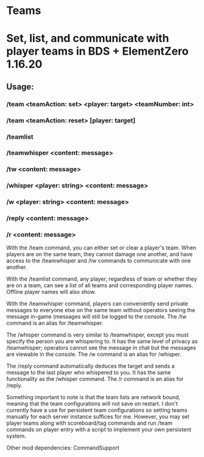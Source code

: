 # Teams
# Set, list, and communicate with player teams in BDS + ElementZero 1.16.20

## Usage:
### /team \<teamAction: set\> \<player: target\> \<teamNumber: int\>
### /team \<teamAction: reset\> [player: target]

### /teamlist

### /teamwhisper \<content: message\>
### /tw \<content: message\>

### /whisper \<player: string\> \<content: message\>
### /w \<player: string\> \<content: message\>

### /reply \<content: message\>
### /r \<content: message\>

With the /team command, you can either set or clear a player's team. When players are on the same team, they cannot damage one another, and have access to the /teamwhisper and /tw commands to communicate with one another.

With the /teamlist command, any player, regardless of team or whether they are on a team, can see a list of all teams and corresponding player names. Offline player names will also show.

With the /teamwhisper command, players can conveniently send private messages to everyone else on the same team without operators seeing the message in-game (messages will still be logged to the console. The /tw command is an alias for /teamwhisper.

The /whisper command is very similar to /teamwhisper, except you must specify the person you are whispering to. It has the same level of privacy as /teamwhisper; operators cannot see the message in chat but the messages are viewable in the console. The /w command is an alias for /whisper.

The /reply command automatically deduces the target and sends a message to the last player who whispered to you. It has the same functionality as the /whisper command. The /r command is an alias for /reply.

Something important to note is that the team lists are network bound, meaning that the team configurations will not save on restart. I don't currently have a use for persistent team configurations so setting teams manually for each server instance suffices for me. However, you may set player teams along with scoreboard/tag commands and run /team commands on player entry with a script to implement your own persistent system.

Other mod dependencies: CommandSupport